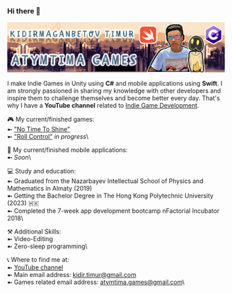 ### Hi there 👋

<!--
**AtymTima/AtymTima** is a ✨ _special_ ✨ repository because its `README.md` (this file) appears on your GitHub profile.
-->
![](Images/github_banner.png)

I make Indie Games in Unity using **C#** and mobile applications using **Swift**. I am strongly passioned in sharing my knowledge with other developers and inspire them to challenge themselves and become better every day. That's why I have a **YouTube channel** related to [Indie Game Development](https://www.youtube.com/channel/UCOC6KNeqE7RAaU0kp_Z157w/videos). 

🎮 My current/finished games:\
➼ ["No Time To Shine"](https://atymtima.itch.io/no-time-to-shine)\
➼ ["Roll Control"](https://www.youtube.com/watch?v=25bAOAxzFoY&list=PLNqhTV8777VFIH5q5tfV7m1Zn4TNTjg_d) *in progress*\

📱 My current/finished mobile applications:\
➼ *Soon*\

💻 Study and education:\
➼ Graduated from the Nazarbayev Intellectual School of Physics and Mathematics in Almaty (2019)\
➼ Getting the Bachelor Degree in The Hong Kong Polytechnic University (2023) 🇭🇰\
➼ Completed the 7-week app development bootcamp nFactorial Incubator 2018\

⚒️ Additional Skills:\
➼ Video-Editing\
➼ Zero-sleep programming\

📞 Where to find me at:\
➼ [YouTube channel](https://www.youtube.com/channel/UCOC6KNeqE7RAaU0kp_Z157w/videos)\
➼ Main email address: kidir.timur@gmail.com\
➼ Games related email address: atymtima.games@gmail.com\
